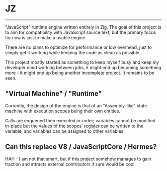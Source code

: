 # JZ
___
"JavaScript" runtime engine written entirely in Zig. The goal of 
this project is to aim for compatibility with JavaScript source
text, but the primary focus for now is just to make a usable
engine.

There are no plans to optimize for performance or low overhead,
just to simply get it working while keeping the code as clean
as possible.

This project mostly started as something to keep myself busy
and keep my developer mind working between jobs, it might end
up becoming something more - it might end up being another 
incomplete project. It remains to be seen.

## "Virtual Machine" / "Runtime"
Currently, the design of the engine is that of an "Assembly-like"
state machine with execution scopes being their own entities.

Calls are enqueued then executed in-order; variables cannot be
modified in-place but the values of the scopes' register can be
written to the variable, and variables can be assigned to other
variables.

## Can this replace V8 / JavaScriptCore / Hermes?
HAH - I am not that smart, but if this project somehow manages
to gain traction and attracts external contributors it sure would
be cool.
